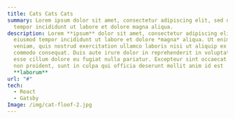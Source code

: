 ```yaml
---
title: Cats Cats Cats
summary: Lorem ipsum dolor sit amet, consectetur adipiscing elit, sed do eiusmod
  tempor incididunt ut labore et dolore magna aliqua.
description: Lorem **ipsum** dolor sit amet, consectetur adipiscing elit, sed do
  eiusmod tempor incididunt ut labore et dolore *magna* aliqua. Ut enim ad minim
  veniam, quis nostrud exercitation ullamco laboris nisi ut aliquip ex ea
  commodo consequat. Duis aute irure dolor in reprehenderit in voluptate velit
  esse cillum dolore eu fugiat nulla pariatur. Excepteur sint occaecat cupidatat
  non proident, sunt in culpa qui officia deserunt mollit anim id est
  **laborum**
url: "#"
tech:
  - React
  - Gatsby
Image: /img/cat-floof-2.jpg
---
```

